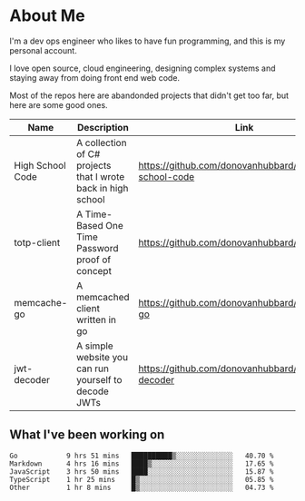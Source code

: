 # About Me

I'm a dev ops engineer who likes to have fun programming, and this is my personal account.

I love open source, cloud engineering, designing complex systems and staying away from doing front end web code.

Most of the repos here are abandonded projects that didn't get too far, but here are some good ones.

| Name       | Description           | Link  |
| ------------- |-------------| -----|
| High School Code | A collection of C# projects that I wrote back in high school | https://github.com/donovanhubbard/high-school-code |
| totp-client | A Time-Based One Time Password proof of concept | https://github.com/donovanhubbard/totp-client |
| memcache-go | A memcached client written in go | https://github.com/donovanhubbard/memcache-go |
| jwt-decoder | A simple website you can run yourself to decode JWTs | https://github.com/donovanhubbard/jwt-decoder |


## What I've been working on

<!--START_SECTION:waka-->

```text
Go            9 hrs 51 mins   ██████████▒░░░░░░░░░░░░░░   40.70 %
Markdown      4 hrs 16 mins   ████▒░░░░░░░░░░░░░░░░░░░░   17.65 %
JavaScript    3 hrs 50 mins   ████░░░░░░░░░░░░░░░░░░░░░   15.87 %
TypeScript    1 hr 25 mins    █▒░░░░░░░░░░░░░░░░░░░░░░░   05.85 %
Other         1 hr 8 mins     █▒░░░░░░░░░░░░░░░░░░░░░░░   04.73 %
```

<!--END_SECTION:waka-->
